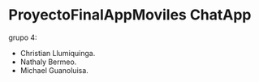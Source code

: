# ProyectoFinalAppMoviles ChatApp

grupo 4:

* Christian Llumiquinga.
* Nathaly Bermeo.
* Michael Guanoluisa.

